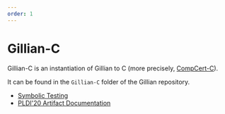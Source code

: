 ```yaml
---
order: 1
---
```


# Gillian-C

Gillian-C is an instantiation of Gillian to C (more precisely, [CompCert-C](https://compcert.org/compcert-C.html)).

It can be found in the `Gillian-C` folder of the Gillian repository.

- [Symbolic Testing](./symbolic-testing)
- [PLDI'20 Artifact Documentation](./pldi20-artifact)
